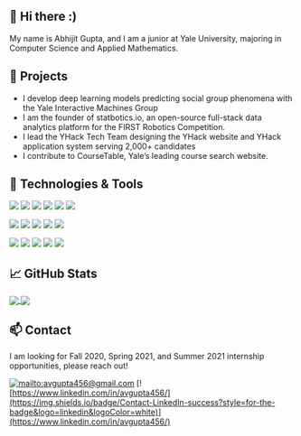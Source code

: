 ## 👋 Hi there :)
My name is Abhijit Gupta, and I am a junior at Yale University, majoring in Computer Science and Applied Mathematics. 

## 🌱 Projects
* I develop deep learning models predicting social group phenomena with the Yale Interactive Machines Group
* I am the founder of statbotics.io, an open-source full-stack data analytics platform for the FIRST Robotics Competition.
* I lead the YHack Tech Team designing the YHack website and YHack application system serving 2,000+ candidates
* I contribute to CourseTable, Yale’s leading course search website.

## 🔧 Technologies & Tools
![](https://img.shields.io/badge/Code-Python-blue?style=flat-square&logo=python&logoColor=white) 
![](https://img.shields.io/badge/Code-JavaScript-blue?style=flat-square&logo=javascript&logoColor=white) 
![](https://img.shields.io/badge/Code-HTML/CSS-blue?style=flat-square&logo=html5&logoColor=white) 
![](https://img.shields.io/badge/Code-SQL-blue?style=flat-square&logo=mysql&logoColor=white) 
![](https://img.shields.io/badge/Code-C/C++-blue?style=flat-square&logo=c++&logoColor=white) 
![](https://img.shields.io/badge/Code-Java-blue?style=flat-square&logo=java&logoColor=white)

![](https://img.shields.io/badge/Library-Django-red?style=flat-square&logo=django&logoColor=white) 
![](https://img.shields.io/badge/Library-ReactJS-red?style=flat-square&logo=react&logoColor=white) 
![](https://img.shields.io/badge/Library-PyTorch-red?style=flat-square&logo=pytorch&logoColor=white) 
![](https://img.shields.io/badge/Library-GraphQL-red?style=flat-square&logo=graphql&logoColor=white) 
![](https://img.shields.io/badge/Library-Pandas-red?style=flat-square&logo=pandas&logoColor=white) 


![](https://img.shields.io/badge/Skills-Git-blueviolet?style=flat-square&logo=tensorflow&logoColor=white)
![](https://img.shields.io/badge/Skills-Databases-blueviolet?style=flat-square&logo=tensorflow&logoColor=white)
![](https://img.shields.io/badge/Skills-Cloud-blueviolet?style=flat-square&logo=tensorflow&logoColor=white)
![](https://img.shields.io/badge/Skills-REST%20API-blueviolet?style=flat-square&logo=tensorflow&logoColor=white)
![](https://img.shields.io/badge/Skills-CI/CD-blueviolet?style=flat-square&logo=tensorflow&logoColor=white)

## &#x1f4c8; GitHub Stats
<a href="https://github.com/avgupta456/avgupta456">
  <img align="center" src="https://github-readme-stats.vercel.app/api/top-langs?username=avgupta456&hide=jupyter%20notebook,matlab&layout=compact" />
</a>
<a href="https://github.com/avgupta456/avgupta456">
  <img align="center" src="https://github-readme-stats.vercel.app/api?username=avgupta456&count_private=true&hide=stars,prs&show_icons=true&include_all_commits=true" />
</a>

## 📫 Contact
I am looking for Fall 2020, Spring 2021, and Summer 2021 internship opportunities, please reach out!

[![mailto:avgupta456@gmail.com](https://img.shields.io/badge/Contact-Email-success?style=for-the-badge&logo=gmail&logoColor=white)](mailto:avgupta456@gmail.com)
[![https://www.linkedin.com/in/avgupta456/](https://img.shields.io/badge/Contact-LinkedIn-success?style=for-the-badge&logo=linkedin&logoColor=white)](https://www.linkedin.com/in/avgupta456/)
